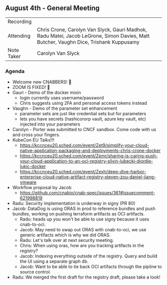 ## August 4th - General Meeting

|  |  | 
| -------- | -------- |
| Recording  |  |
| Attending  | Chris Crone, Carolyn Van Slyck, Gauri Madhok, Radu Matei, Jacob LeGrone, Simon Davies, Matt Butcher, Vaughn Dice, Trishank Kuppusamy |
| Note Taker | Carolyn Van Slyck |

### Agenda

* Welcome new CNABBERS! 🦀
* ZOOM IS FIXED! 🎉
* Gauri - Demo of the docker mixin
    * login currently uses username/password
    * Chris suggests using 2FA and personal access tokens instead
* Vaughn - Demo of the parameter set enhancement
    * parameter sets are just like credential sets but for parameters
    * lets you have secrets (hashicororp vault, azure key vault, etc) injected into your parameters
* Carolyn - Porter was submitted to CNCF sandbox. Come code with us and cross your fingers.
* KubeCon EU Talks!!!
    * https://kccnceu20.sched.com/event/Zet9/simplify-your-cloud-native-application-packaging-and-deployments-chris-crone-docker
    * https://kccnceu20.sched.com/event/Zemr/sharing-is-caring-push-your-cloud-application-to-an-oci-registry-silvin-lubecki-djordje-lukic-docker
    * https://kccnceu20.sched.com/event/Zexh/deep-dive-harbor-enterprise-cloud-native-artifact-registry-steven-zou-daniel-jiang-vmware
* Workflow proposal by Jacob
    * https://github.com/cnabio/cnab-spec/issues/361#issuecomment-621998819
* Radu: Security implementation is underway in signy (PR 80)
* Jacob: DataDog is using ORAS in prod to reference bundles and push bundles, working on pushing terraform artifacts as OCI artifacts.
    * Radu: heads up you won't be able to use signy because it uses cnab-to-oci.
    * Jacob: May need to swap out ORAS with cnab-to-oci, we use generic artifacts which is why we did ORAS.
    * Radu: Let's talk over at next security meeting.
    * Chris: When using oras, how are you tracking artifacts in the registry?
    * Jacob: Indexing everything outside of the registry. Query and build the UI using a separate graph db.
    * Jacob: Want to be able to tie back OCI artifacts through the pipline to source control.
* Radu: We merged the first draft for the registry draft, please take a look!